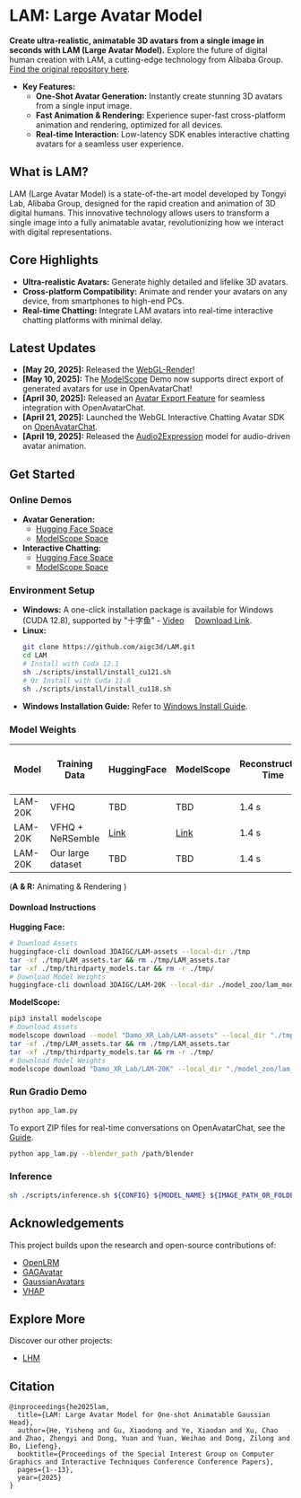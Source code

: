 # LAM: Large Avatar Model

**Create ultra-realistic, animatable 3D avatars from a single image in seconds with LAM (Large Avatar Model).**  Explore the future of digital human creation with LAM, a cutting-edge technology from Alibaba Group. [Find the original repository here](https://github.com/aigc3d/LAM).

*   **Key Features:**
    *   **One-Shot Avatar Generation:** Instantly create stunning 3D avatars from a single input image.
    *   **Fast Animation & Rendering:** Experience super-fast cross-platform animation and rendering, optimized for all devices.
    *   **Real-time Interaction:**  Low-latency SDK enables interactive chatting avatars for a seamless user experience.

## What is LAM?

LAM (Large Avatar Model) is a state-of-the-art model developed by Tongyi Lab, Alibaba Group, designed for the rapid creation and animation of 3D digital humans. This innovative technology allows users to transform a single image into a fully animatable avatar, revolutionizing how we interact with digital representations.

## Core Highlights

*   **Ultra-realistic Avatars:** Generate highly detailed and lifelike 3D avatars.
*   **Cross-platform Compatibility:** Animate and render your avatars on any device, from smartphones to high-end PCs.
*   **Real-time Chatting:** Integrate LAM avatars into real-time interactive chatting platforms with minimal delay.

## Latest Updates

*   **[May 20, 2025]:**  Released the [WebGL-Render](https://github.com/aigc3d/LAM_WebRender)!
*   **[May 10, 2025]:**  The [ModelScope](https://www.modelscope.cn/studios/Damo_XR_Lab/LAM_Large_Avatar_Model) Demo now supports direct export of generated avatars for use in OpenAvatarChat!
*   **[April 30, 2025]:** Released an [Avatar Export Feature](tools/AVATAR_EXPORT_GUIDE.md) for seamless integration with OpenAvatarChat.
*   **[April 21, 2025]:** Launched the WebGL Interactive Chatting Avatar SDK on [OpenAvatarChat](https://github.com/HumanAIGC-Engineering/OpenAvatarChat).
*   **[April 19, 2025]:** Released the [Audio2Expression](https://github.com/aigc3d/LAM_Audio2Expression) model for audio-driven avatar animation.

## Get Started

### Online Demos

*   **Avatar Generation:**
    *   [Hugging Face Space](https://huggingface.co/spaces/3DAIGC/LAM)
    *   [ModelScope Space](https://www.modelscope.cn/studios/Damo_XR_Lab/LAM_Large_Avatar_Model)
*   **Interactive Chatting:**
    *   [Hugging Face Space](https://huggingface.co/spaces/HumanAIGC-Engineering-Team/open-avatar-chat)
    *   [ModelScope Space](https://www.modelscope.cn/studios/HumanAIGC-Engineering/open-avatar-chat)

### Environment Setup

*   **Windows:** A one-click installation package is available for Windows (CUDA 12.8), supported by "十字鱼" - [Video](https://www.bilibili.com/video/BV13QGizqEey) &nbsp; &nbsp; [Download Link](https://virutalbuy-public.oss-cn-hangzhou.aliyuncs.com/share/aigc3d/data/LAM/Installation/LAM-windows-one-click-install.zip).
*   **Linux:**
    ```bash
    git clone https://github.com/aigc3d/LAM.git
    cd LAM
    # Install with Cuda 12.1
    sh ./scripts/install/install_cu121.sh
    # Or Install with Cuda 11.8
    sh ./scripts/install/install_cu118.sh
    ```
*   **Windows Installation Guide:**  Refer to [Windows Install Guide](scripts/install/WINDOWS_INSTALL.md).

### Model Weights

| Model         | Training Data            | HuggingFace                                                                           | ModelScope                                                                                                                   | Reconstruction Time | A100 (A & R) | XiaoMi 14 Phone (A & R) |
|---------------|--------------------------|---------------------------------------------------------------------------------------|-----------------------------------------------------------------------------------------------------------------------------|---------------------|-----------------------------|---------------------------|
| LAM-20K       | VFHQ                     | TBD                                                                                   | TBD                                                                                                                         | 1.4 s               | 562.9FPS                    | 110+FPS                   |
| LAM-20K       | VFHQ + NeRSemble         | [Link](https://huggingface.co/3DAIGC/LAM-20K)                                            | [Link](https://www.modelscope.cn/models/Damo_XR_Lab/LAM-20K/summary)                                                                      | 1.4 s               | 562.9FPS                    | 110+FPS                   |
| LAM-20K       | Our large dataset        | TBD                                                                                   | TBD                                                                                                                         | 1.4 s               | 562.9FPS                    | 110+FPS                   |

(**A & R:** Animating & Rendering )

#### Download Instructions

**Hugging Face:**

```bash
# Download Assets
huggingface-cli download 3DAIGC/LAM-assets --local-dir ./tmp
tar -xf ./tmp/LAM_assets.tar && rm ./tmp/LAM_assets.tar
tar -xf ./tmp/thirdparty_models.tar && rm -r ./tmp/
# Download Model Weights
huggingface-cli download 3DAIGC/LAM-20K --local-dir ./model_zoo/lam_models/releases/lam/lam-20k/step_045500/
```

**ModelScope:**

```bash
pip3 install modelscope
# Download Assets
modelscope download --model "Damo_XR_Lab/LAM-assets" --local_dir "./tmp/"
tar -xf ./tmp/LAM_assets.tar && rm ./tmp/LAM_assets.tar
tar -xf ./tmp/thirdparty_models.tar && rm -r ./tmp/
# Download Model Weights
modelscope download "Damo_XR_Lab/LAM-20K" --local_dir "./model_zoo/lam_models/releases/lam/lam-20k/step_045500/"
```

### Run Gradio Demo

```bash
python app_lam.py
```

To export ZIP files for real-time conversations on OpenAvatarChat, see the [Guide](tools/AVATAR_EXPORT_GUIDE.md).
```bash
python app_lam.py --blender_path /path/blender
```

### Inference

```bash
sh ./scripts/inference.sh ${CONFIG} ${MODEL_NAME} ${IMAGE_PATH_OR_FOLDER} ${MOTION_SEQ}
```

## Acknowledgements

This project builds upon the research and open-source contributions of:

*   [OpenLRM](https://github.com/3DTopia/OpenLRM)
*   [GAGAvatar](https://github.com/xg-chu/GAGAvatar)
*   [GaussianAvatars](https://github.com/ShenhanQian/GaussianAvatars)
*   [VHAP](https://github.com/ShenhanQian/VHAP)

## Explore More

Discover our other projects:

*   [LHM](https://github.com/aigc3d/LHM)

## Citation

```
@inproceedings{he2025lam,
  title={LAM: Large Avatar Model for One-shot Animatable Gaussian Head},
  author={He, Yisheng and Gu, Xiaodong and Ye, Xiaodan and Xu, Chao and Zhao, Zhengyi and Dong, Yuan and Yuan, Weihao and Dong, Zilong and Bo, Liefeng},
  booktitle={Proceedings of the Special Interest Group on Computer Graphics and Interactive Techniques Conference Conference Papers},
  pages={1--13},
  year={2025}
}